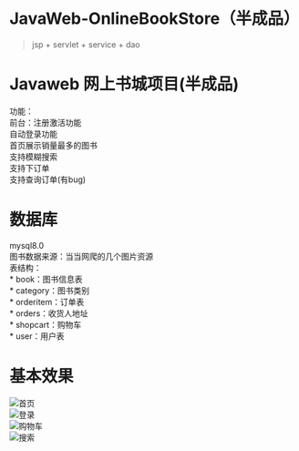 # JavaWeb-OnlineBookStore（半成品）
>jsp + servlet + service + dao 
# Javaweb 网上书城项目(半成品)<br/>
功能：<br/>
    前台：注册激活功能 <br/>
          自动登录功能<br/>
          首页展示销量最多的图书<br/>
          支持模糊搜索<br/>
          支持下订单<br/>
          支持查询订单(有bug)<br/>
# 数据库
mysql8.0 <br/>
图书数据来源：当当网爬的几个图片资源<br/>
表结构：<br/>
    * book：图书信息表<br/>
    * category：图书类别<br/>
    * orderitem：订单表<br/>
    * orders：收货人地址<br/>
    * shopcart：购物车<br/>
    * user：用户表<br/>
# 基本效果
![首页](https://tva1.sinaimg.cn/large/007S8ZIlgy1ggdqu5ipomj31c00u0b2a.jpg)<br/>
![登录](https://tva1.sinaimg.cn/large/007S8ZIlgy1ggdqw3rlf5j31c00u0e81.jpg)<br/>
![购物车](https://tva1.sinaimg.cn/large/007S8ZIlgy1ggdqx26n1mj31c00u0b29.jpg)<br/>
![搜索](https://tva1.sinaimg.cn/large/007S8ZIlgy1ggdqxlqjavj31c00u0b29.jpg)<br/>

